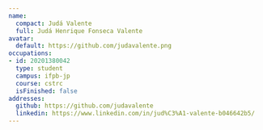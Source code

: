 ```yaml
---
name:
  compact: Judá Valente
  full: Judá Henrique Fonseca Valente
avatar:
  default: https://github.com/judavalente.png
occupations:
- id: 20201380042
  type: student
  campus: ifpb-jp
  course: cstrc
  isFinished: false
addresses:
  github: https://github.com/judavalente
  linkedin: https://www.linkedin.com/in/jud%C3%A1-valente-b046642b5/
---
```


